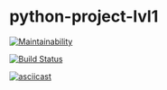 # python-project-lvl1

[![Maintainability](https://api.codeclimate.com/v1/badges/a99a88d28ad37a79dbf6/maintainability)](https://codeclimate.com/github/codeclimate/codeclimate/maintainability)

[![Build Status](https://travis-ci.org/szharas/python-project-lvl1.svg?branch=master)](https://travis-ci.org/szharas/python-project-lvl1)

[![asciicast](https://asciinema.org/a/14.png)](https://asciinema.org/a/SnvtirZsVkA4SUySlAlToKn7a)
